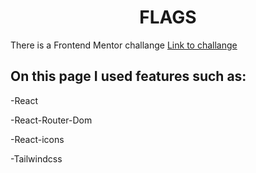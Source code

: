<h1 style="text-align:center">FLAGS</h1>
There is a Frontend Mentor challange
<a href='https://www.frontendmentor.io/challenges/rest-countries-api-with-color-theme-switcher-5cacc469fec04111f7b848ca'>Link to challange</a>

<h2>On this page I used features such as:</h2>
<p>-React</p>
<p>-React-Router-Dom</p>
<p>-React-icons</p>
<p>-Tailwindcss</p>

